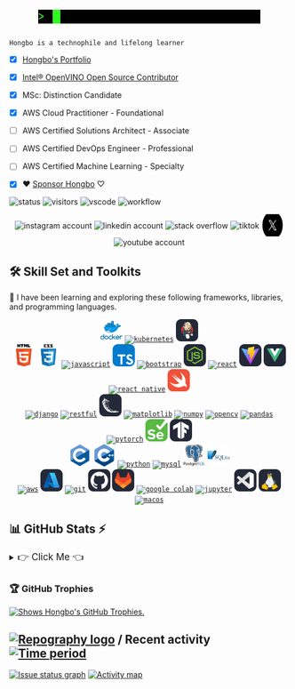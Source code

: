<!-- In memory of the legendary Chinese Kung Fu master - Bruce Lee 李小龍 🐉 -->

# <div align="center">![Welcome](images/welcome.gif)</div>
```
Hongbo is a technophile and lifelong learner
```
- [x] [Hongbo's Portfolio](https://hongbo-wei.github.io)
- [x] [Intel® OpenVINO Open Source Contributor](https://github.com/openvinotoolkit/openvino/pull/23881)
- [x] MSc: Distinction Candidate
- [x] AWS Cloud Practitioner - Foundational
- [ ] AWS Certified Solutions Architect - Associate
- [ ] AWS Certified DevOps Engineer - Professional
- [ ] AWS Certified Machine Learning - Specialty
- [x] ♥ [Sponsor Hongbo](https://github.com/sponsors/hongbo-wei) ♡


<!-- Status for Discord -->
<!-- ![](https://dcbadge.vercel.app/api/shield/1036571138131775498) -->
![status](https://api.statusbadges.me/badge/status/1036571138131775498?simple=true)
![visitors](https://visitor-badge.laobi.icu/badge?page_id=hongbo-wei.visitor-badge)
![vscode](https://api.statusbadges.me/badge/vscode/1036571138131775498)
![workflow](https://github.com/hongbo-wei/hongbo-wei.github.io/actions/workflows/hello-world.yml/badge.svg)
<!-- [![spotify](https://api.statusbadges.me/badge/spotify/1036571138131775498)](https://api.statusbadges.me/openspotify/1036571138131775498) -->

<!-- The social media badges -->
<section class="social media">
	<div align="center">
		<a href="https://instagram.com/hongbo.thedragon.wei" style="text-decoration: none;">
			<img align="center" src="https://raw.githubusercontent.com/rahuldkjain/github-profile-readme-generator/master/src/images/icons/Social/instagram.svg" alt="instagram account" height="30" width="40" />
		</a>
		<a href="https://linkedin.com/in/hongbo-wei" style="text-decoration: none;">
			<img align="center" src="https://raw.githubusercontent.com/rahuldkjain/github-profile-readme-generator/master/src/images/icons/Social/linked-in-alt.svg" alt="linkedin account" height="30" width="40" />
		</a>
		<!-- <a href="https://www.tumblr.com/hongbo-wei" target="_blank">
		<img align="center" src="https://raw.githubusercontent.com/rahuldkjain/github-profile-readme-generator/master/src/images/icons/Social/tumblr.svg" alt="tumblr blog account" height="30" width="40" />
		</a> -->
		<a href="https://stackoverflow.com/users/20146886/hongbo" style="text-decoration: none;">
			<img align="center" src="https://raw.githubusercontent.com/rahuldkjain/github-profile-readme-generator/master/src/images/icons/Social/stack-overflow.svg" alt="stack overflow" height="30" width="40" />
		</a>
		<a href="https://www.tiktok.com/@hongbo.thedragon.wei" style="text-decoration: none;">
			<img align="center" src="https://raw.githubusercontent.com/gauravghongde/social-icons/master/SVG/Color/Tik%20Tok.svg" alt="tiktok" height="30" width="40" />
		</a>
		<a href="https://x.com/hongbo_wei" style="text-decoration: none;">
			<img align="center" src="./images/twitter-x.svg" alt="x" height="40" width="40" />
		</a>
		<a href="https://www.youtube.com/@hongbo-wei" style="text-decoration: none;">
			<img align="center" src="https://raw.githubusercontent.com/rahuldkjain/github-profile-readme-generator/master/src/images/icons/Social/youtube.svg" alt="youtube account" height="30" width="40" />
		</a>
	</div>
<section>

<!-- ![BoxingHub](https://github.com/boxinghub/boxinghub/blob/main/static/images/backgrounds/cool-horizontal.jpg?raw=true) -->

## 🛠 Skill Set and Toolkits
<!-- Add Unity and Unreal Engine -->

📖 I have been learning and exploring these following frameworks, libraries, and programming languages.
<!-- [Skill icons](https://github.com/tandpfun/skill-icons) -->
<main class="skills">
	<div align="center">
		<div>
			<code><a href="https://www.docker.com/" title="Docker" target="_blank"><img src="https://raw.githubusercontent.com/github/explore/80688e429a7d4ef2fca1e82350fe8e3517d3494d/topics/docker/docker.png?size=48" alt="docker" width="40" height="40"/></a></code>
			<code><a href="https://kubernetes.io/" title="Kubernetes" target="_blank"><img src="https://techstack-generator.vercel.app/kubernetes-icon.svg" alt="kubernetes" width="40" height="40"/></a></code>
			<code><a href="https://www.jenkins.io/" title="Jenkins" target="_blank"><img src="https://raw.githubusercontent.com/tandpfun/skill-icons/65dea6c4eaca7da319e552c09f4cf5a9a8dab2c8/icons/Jenkins-Dark.svg" alt="jenins" width="40" height="40"/></a></code>
			<!-- <code><a href="https://kubernetes.io/" title="Kubernetes" target="_blank"><img src="https://raw.githubusercontent.com/tandpfun/skill-icons/65dea6c4eaca7da319e552c09f4cf5a9a8dab2c8/icons/Kubernetes.svg" alt="kubernetes" width="40" height="40"/></a></code> -->
		</div>
		<div>
			<code><a href="https://developer.mozilla.org/en-US/docs/Web/HTML" title="HTML" target="_blank"><img src="https://raw.githubusercontent.com/github/explore/80688e429a7d4ef2fca1e82350fe8e3517d3494d/topics/html/html.png" alt="html" width="40" height="40"/></a></code>
			<code><a href="https://developer.mozilla.org/en-US/docs/Web/CSS" title="CSS" target="_blank"><img src="https://raw.githubusercontent.com/github/explore/80688e429a7d4ef2fca1e82350fe8e3517d3494d/topics/css/css.png" alt="css" width="40" height="40"/></a></code>
			<code><a href="https://www.javascript.com/" title="JavaScript" target="_blank"><img src="https://techstack-generator.vercel.app/js-icon.svg" alt="javascript" width="40" height="40"/></a></code>
			<code><a href="https://www.typescriptlang.org/" title="TypeScript" target="_blank"><img src="https://raw.githubusercontent.com/tandpfun/skill-icons/main/icons/TypeScript.svg" alt="typescript" width="40" height="40"/></a></code>
			<code><a href="https://getbootstrap.com/" title="Bootstrap" target="_blank"><img src="https://getbootstrap.com/docs/5.2/assets/brand/bootstrap-logo-shadow.png" alt="bootstrap" width="40" height="40"/></a></code>
			<code><a href="https://nodejs.org/" title="Node.js" target="_blank"><img src="https://raw.githubusercontent.com/tandpfun/skill-icons/65dea6c4eaca7da319e552c09f4cf5a9a8dab2c8/icons/NodeJS-Dark.svg" alt="node.js" width="40" height="40"/></a></code>
			<code><a href="https://reactjs.org/" title="React" target="_blank"><img src="https://techstack-generator.vercel.app/react-icon.svg" alt="react" width="40" height="40"/></a></code>
			<code><a href="https://vitejs.dev/" title="Vite" target="_blank"><img src="https://raw.githubusercontent.com/tandpfun/skill-icons/65dea6c4eaca7da319e552c09f4cf5a9a8dab2c8/icons/Vite-Dark.svg" alt="vite" width="40" height="40"/></a></code>
			<code><a href="https://vuejs.org/" title="VUE 3" target="_blank"><img src="https://raw.githubusercontent.com/tandpfun/skill-icons/65dea6c4eaca7da319e552c09f4cf5a9a8dab2c8/icons/VueJS-Dark.svg" alt="vue 3" width="40" height="40"/></a></code>
			<code><a href="https://reactnative.dev" title="React Native" target="_blank"><img src="https://reactnative.dev/img/header_logo.svg" alt="react native" width="40" height="40"/></a></code>
			<code><a href="https://developer.apple.com/swift" title="Swift" target="_blank"><img src="https://raw.githubusercontent.com/tandpfun/skill-icons/main/icons/Swift.svg" alt="swift" width="40" height="40"/></a></code>
		</div>
		<div>
			<code><a href="https://www.djangoproject.com/" title="Django" target="_blank"><img src="https://techstack-generator.vercel.app/django-icon.svg" alt="django" width="40" height="40"/></a></code>
			<code><a href="https://aws.amazon.com/what-is/restful-api/#:~:text=RESTful%20API%20is%20an%20interface,applications%20to%20perform%20various%20tasks." title="RESTful API" target="_blank"><img src="https://techstack-generator.vercel.app/restapi-icon.svg" alt="restful" width="40" height="40"/></a></code>
			<code><a href="https://flask.palletsprojects.com/" title="Flask" target="_blank"><img src="https://raw.githubusercontent.com/tandpfun/skill-icons/65dea6c4eaca7da319e552c09f4cf5a9a8dab2c8/icons/Flask-Dark.svg" alt="flask" width="40" height="40"/></a></code>
			<code><a href="https://matplotlib.org/" title="Matplotlib" target="_blank"><img src="https://icon.icepanel.io/Technology/svg/Matplotlib.svg" alt="matplotlib" width="40" height="40"/></a></code>
			<code><a href="https://numpy.org/" title="NumPy" target="_blank"><img src="https://raw.githubusercontent.com/get-icon/geticon/fc0f660daee147afb4a56c64e12bde6486b73e39/icons/numpy-icon.svg" alt="numpy" width="40" height="40"/></a></code>
			<code><a href="https://opencv.org/" title="OpenCV" target="_blank"><img src="https://raw.githubusercontent.com/get-icon/geticon/fc0f660daee147afb4a56c64e12bde6486b73e39/icons/opencv.svg" alt="opencv" width="40" height="40"/></a></code>
			<code><a href="https://pandas.pydata.org/" title="Pandas" target="_blank"><img src="https://raw.githubusercontent.com/get-icon/geticon/fc0f660daee147afb4a56c64e12bde6486b73e39/icons/pandas-icon.svg" alt="pandas" width="40" height="40"/></a></code>
			<code><a href="https://pytorch.org/" title="PyTorch" target="_blank"><img src="https://raw.githubusercontent.com/get-icon/geticon/fc0f660daee147afb4a56c64e12bde6486b73e39/icons/pytorch.svg" alt="pytorch" width="40" height="40"/></a></code>
			<code><a href="https://www.selenium.dev/" title="Selenium" target="_blank"><img src="https://raw.githubusercontent.com/tandpfun/skill-icons/65dea6c4eaca7da319e552c09f4cf5a9a8dab2c8/icons/Selenium.svg" alt="selenium" width="40" height="40"/></a></code>
			<code><a href="https://www.tensorflow.org/" title="TensorFlow" target="_blank"><img src="https://raw.githubusercontent.com/tandpfun/skill-icons/65dea6c4eaca7da319e552c09f4cf5a9a8dab2c8/icons/TensorFlow-Dark.svg" alt="tensorflow" width="40" height="40"/></a></code>
		</div>
		<div>
			<code><a href="http://cppreference.com/" title="C" target="_blank"><img src="https://raw.githubusercontent.com/devicons/devicon/master/icons/c/c-original.svg" alt="c" width="40" height="40"/></a></code>
			<code><a href="https://www.cplusplus.com/" title="C++" target="_blank"><img src="https://raw.githubusercontent.com/devicons/devicon/master/icons/cplusplus/cplusplus-original.svg" alt="cplusplus" width="40" height="40"/></a></code>
			<!-- <code><a href="https://dotnet.microsoft.com/en-us/languages/csharp/" title="C#" target="_blank"><img src="https://raw.githubusercontent.com/devicons/devicon/master/icons/csharp/csharp-original.svg" alt="csharp" width="40" height="40"/></a></code> -->
			<!-- <code><a href="https://go.dev/" title="Go" target="_blank"><img src="https://raw.githubusercontent.com/tandpfun/skill-icons/65dea6c4eaca7da319e552c09f4cf5a9a8dab2c8/icons/GoLang.svg" alt="go" width="40" height="40"/></a></code> -->
			<!-- <code><a href="https://www.java.com/en/" title="Java" target="_blank"><img src="https://raw.githubusercontent.com/tandpfun/skill-icons/65dea6c4eaca7da319e552c09f4cf5a9a8dab2c8/icons/Java-Dark.svg" alt="java" width="40" height="40"/></a></code> -->
			<code><a href="https://www.python.org" title="Python" target="_blank"><img src="https://techstack-generator.vercel.app/python-icon.svg" alt="python" width="40" height="40"/></a></code>
			<code><a href="https://www.mysql.com/" title="MySQL" target="_blank"><img src="https://techstack-generator.vercel.app/mysql-icon.svg" alt="mysql" width="40" height="40"/></a></code>
			<code><a href="https://www.postgresql.org/" title="PostgreSQL" target="_blank"><img src="https://raw.githubusercontent.com/devicons/devicon/master/icons/postgresql/postgresql-original-wordmark.svg" alt="postgresql" width="40" height="40"/></a></code>
			<!-- <code><a href="https://redis.io/" title="Redis" target="_blank"><img src="https://raw.githubusercontent.com/tandpfun/skill-icons/65dea6c4eaca7da319e552c09f4cf5a9a8dab2c8/icons/Redis-Dark.svg" alt="redis" width="40" height="40"/></a></code> -->
			<code><a href="https://www.sqlite.org/" title="SQLite" target="_blank"><img src="https://raw.githubusercontent.com/devicons/devicon/master/icons/sqlite/sqlite-original-wordmark.svg" alt="sqlite" width="40" height="40"/></a></code>
		</div>
		<div>
			<code><a href="https://aws.amazon.com/" title="Amazon AWS" target="_blank"><img src="https://techstack-generator.vercel.app/aws-icon.svg" alt="aws" width="40" height="40"/></a></code>
			<code><a href="https://azure.microsoft.com/" title="Microsoft Azure" target="_blank"><img src="https://raw.githubusercontent.com/tandpfun/skill-icons/main/icons/Azure-Dark.svg" alt="azure" width="40" height="40"/></a></code>
			<code><a href="https://git-scm.com/" title="Git" target="_blank"><img src="https://www.vectorlogo.zone/logos/git-scm/git-scm-icon.svg" alt="git" width="40" height="40"/></a></code>
			<code><a href="https://github.com/" title="GitHub" target="_blank"><img src="https://raw.githubusercontent.com/tandpfun/skill-icons/65dea6c4eaca7da319e552c09f4cf5a9a8dab2c8/icons/Github-Dark.svg" alt="github" width="40" height="40"/></a></code>
			<code><a href="https://gitlab.com/" title="GitLab" target="_blank"><img src="https://raw.githubusercontent.com/tandpfun/skill-icons/main/icons/GitLab-Dark.svg" alt="gitlab" width="40" height="40"/></a></code>
			<code><a href="https://colab.google/" title="Google Colab" target="_blank"><img src="https://upload.wikimedia.org/wikipedia/commons/thumb/d/d0/Google_Colaboratory_SVG_Logo.svg/1600px-Google_Colaboratory_SVG_Logo.svg.png" alt="google colab" width="65" height="40"/></a></code>
			<code><a href="https://jupyter-notebook.readthedocs.io/en/stable/" title="Jupyter Notebook" target="_blank"><img src="https://avatars.githubusercontent.com/u/7388996?s=200&v=4" alt="jupyter" width="40" height="40"/></a></code>			<code><a href="https://code.visualstudio.com/" title="VS Code" target="_blank"><img src="https://raw.githubusercontent.com/tandpfun/skill-icons/65dea6c4eaca7da319e552c09f4cf5a9a8dab2c8/icons/VSCode-Dark.svg" alt="Visual Studio Code" width="40" height="40"/></a></code>
			<code><a href="https://kernel.org/" title="Linux" target="_blank"><img src="https://raw.githubusercontent.com/tandpfun/skill-icons/65dea6c4eaca7da319e552c09f4cf5a9a8dab2c8/icons/Linux-Dark.svg" alt="linux" width="40" height="40"/></a></code>
			<code><a href="https://www.apple.com/macos" title="macOS" target="_blank"><img src="https://github.com/get-icon/geticon/raw/master/icons/apple.svg" alt="macos" width="40" height="40"/></a></code>
			<!-- <code><a href="https://www.jetbrains.com/pycharm/" title="Pycharm" target="_blank"><img src="https://raw.githubusercontent.com/tandpfun/skill-icons/65dea6c4eaca7da319e552c09f4cf5a9a8dab2c8/icons/PyCharm-Dark.svg" alt="pycharm" width="40" height="40"/></a></code> -->
			<!-- <code><a href="https://visualstudio.microsoft.com/" title="Visual Studio" target="_blank"><img src="https://raw.githubusercontent.com/tandpfun/skill-icons/65dea6c4eaca7da319e552c09f4cf5a9a8dab2c8/icons/VisualStudio-Dark.svg" alt="visual studio" width="40" height="40"/></a></code> -->
			<!-- <code><a href="https://www.microsoft.com/en-us/windows" title="Windows" target="_blank"><img src="https://raw.githubusercontent.com/get-icon/geticon/master/icons/microsoft-windows.svg" alt="windows" width="40" height="40"/></a></code> -->
		</div>
	</div>
</main>


## 📊 GitHub Stats ⚡
<!-- GitHub Stats -->
<details class="GitHub Stats">
	<summary><span style="font-size: 1.2em;">👉 Click Me 👈</span></summary>

<div align="center">

<!-- Status change according to the color of GitHub Theme mode -->
<a href="#">
<picture>
  <source media="(prefers-color-scheme: dark)" srcset="https://streak-stats.demolab.com?user=hongbo-wei&theme=github-dark-blue&hide_border=true">
  <img alt="Shows Hongbo's GitHub Streak." src="https://streak-stats.demolab.com?user=hongbo-wei&theme=default&hide_border=true">
</picture>
</a>

<!-- LeetCode Stats Card -->
<a href="https://leetcode.com/hongbo-wei">
<picture>
  <source media="(prefers-color-scheme: dark)" srcset="https://leetcard.jacoblin.cool/hongbo-wei">
  <img alt="Shows Hongbo's Leetcode Stats." src="https://leetcard.jacoblin.cool/hongbo-wei">
</picture>
</a>

<!-- <a href="https://leetcode.com/hongbo-wei" target="_blank">
	<img width=40% src="https://leetcode.card.workers.dev/?username=hongbo-wei&theme=dark&font=source_code_pro&extension=activity&border_radius=10"/>
</a> -->
</div>

<div align="center">
	<a href="#">
	<picture>
	<source media="(prefers-color-scheme: dark)" srcset="https://github-readme-stats.vercel.app/api?username=hongbo-wei&theme=github_dark&layout=compact&line_height=20&hide_border=true">
	<img alt="Shows Hongbo's GitHub Stats." src="https://github-readme-stats.vercel.app/api?username=hongbo-wei&theme=default&layout=compact&line_height=20&hide_border=true">
	</picture>
	</a>
	<a href="#">
	<picture>
	<source media="(prefers-color-scheme: dark)" srcset="https://github-readme-stats.vercel.app/api/top-langs/?username=hongbo-wei&theme=github_dark&layout=compact&hide_border=true&hide=jupyter%20notebook">
	<img alt="Shows Hongbo's GitHub Top Langs." src="https://github-readme-stats.vercel.app/api/top-langs/?username=hongbo-wei&theme=default&layout=compact&hide_border=true&hide=jupyter%20notebook">
	</picture>
	</a>
</div>

<!-- GitHub Activity Graph -->
<!-- [![Hongbo's GitHub activity graph](https://github-readme-activity-graph.vercel.app/graph?username=hongbo-wei&theme=github-dark)](https://github.com/hongbo-wei/github-readme-activity-graph) -->
</details>

## <h3>🏆 GitHub Trophies

<a href="#">
<picture>
  <source media="(prefers-color-scheme: dark)" srcset="https://github-profile-trophy.vercel.app/?username=hongbo-wei&theme=discord&no-frame=false&no-bg=false&margin-w=4&row=3&column=-1">
  <img alt="Shows Hongbo's GitHub Trophies." src="https://github-profile-trophy.vercel.app/?username=hongbo-wei&theme=default&no-frame=false&no-bg=false&margin-w=4&row=3&column=-1">
</picture>
</a>


## [![Repography logo](https://images.repography.com/logo.svg)](https://repography.com) / Recent activity [![Time period](https://images.repography.com/49512983/hongbo-wei/hongbo-wei.github.io/recent-activity/QtyrUy_rbrZZJy-AGIDDoxTo27sKbX5iB1sI3GbPPr8/nFfJpU8ft6FgbocwMadO9nrrGVFK3Dz74sTEp07r5Lc_badge.svg)](https://repography.com)
[![Issue status graph](https://images.repography.com/49512983/hongbo-wei/hongbo-wei.github.io/recent-activity/QtyrUy_rbrZZJy-AGIDDoxTo27sKbX5iB1sI3GbPPr8/nFfJpU8ft6FgbocwMadO9nrrGVFK3Dz74sTEp07r5Lc_issues.svg)](https://github.com/hongbo-wei/hongbo-wei.github.io/issues)
[![Activity map](https://images.repography.com/49512983/hongbo-wei/hongbo-wei.github.io/recent-activity/QtyrUy_rbrZZJy-AGIDDoxTo27sKbX5iB1sI3GbPPr8/nFfJpU8ft6FgbocwMadO9nrrGVFK3Dz74sTEp07r5Lc_map.svg)](https://github.com/hongbo-wei/hongbo-wei.github.io/commits)
<!-- [![Timeline graph](https://images.repography.com/49512983/hongbo-wei/hongbo-wei.github.io/recent-activity/QtyrUy_rbrZZJy-AGIDDoxTo27sKbX5iB1sI3GbPPr8/nFfJpU8ft6FgbocwMadO9nrrGVFK3Dz74sTEp07r5Lc_timeline.svg)](https://github.com/hongbo-wei/hongbo-wei.github.io/commits) -->
<!-- [![Pull request status graph](https://images.repography.com/49512983/hongbo-wei/hongbo-wei.github.io/recent-activity/QtyrUy_rbrZZJy-AGIDDoxTo27sKbX5iB1sI3GbPPr8/nFfJpU8ft6FgbocwMadO9nrrGVFK3Dz74sTEp07r5Lc_prs.svg)](https://github.com/hongbo-wei/hongbo-wei.github.io/pulls)
[![Trending topics](https://images.repography.com/49512983/hongbo-wei/hongbo-wei.github.io/recent-activity/QtyrUy_rbrZZJy-AGIDDoxTo27sKbX5iB1sI3GbPPr8/nFfJpU8ft6FgbocwMadO9nrrGVFK3Dz74sTEp07r5Lc_words.svg)](https://github.com/hongbo-wei/hongbo-wei.github.io/commits)
[![Top contributors](https://images.repography.com/49512983/hongbo-wei/hongbo-wei.github.io/recent-activity/QtyrUy_rbrZZJy-AGIDDoxTo27sKbX5iB1sI3GbPPr8/nFfJpU8ft6FgbocwMadO9nrrGVFK3Dz74sTEp07r5Lc_users.svg)](https://github.com/hongbo-wei/hongbo-wei.github.io/graphs/contributors) -->

<!---
hongbo-wei/hongbo-wei is a ✨ special ✨ repository because its `README.md` (this file) appears on your GitHub profile.
You can click the Preview link to take a look at your changes.
--->